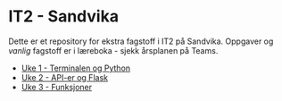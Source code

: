 # IT2 - Sandvika

Dette er et repository for ekstra fagstoff i IT2 på Sandvika.
Oppgaver og _vanlig_ fagstoff er i læreboka - sjekk årsplanen på Teams.

- [Uke 1 - Terminalen og Python](./uke1.md)
- [Uke 2 - API-er og Flask](./uke2.md)
- [Uke 3 - Funksjoner](./uke3.ipynb)

